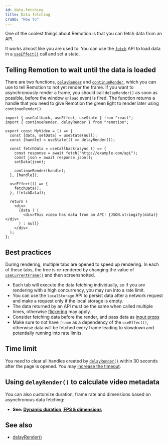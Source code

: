 ```yaml
---
id: data-fetching
title: Data fetching
crumb: "How to"
---
```


One of the coolest things about Remotion is that you can fetch data from an API.

It works almost like you are used to: You can use the [`fetch`](https://developer.mozilla.org/en-US/docs/Web/API/Fetch_API) API to load data in a [`useEffect()`](https://reactjs.org/docs/hooks-effect.html) call and set a state.

## Telling Remotion to wait until the data is loaded

There are two functions, [`delayRender`](/docs/delay-render) and [`continueRender`](/docs/continue-render), which you can use to tell Remotion to not yet render the frame. If you want to asynchronously render a frame, you should call `delayRender()` as soon as possible, before the window `onload` event is fired. The function returns a handle that you need to give Remotion the green light to render later using `continueRender()`.

```tsx twoslash
import { useCallback, useEffect, useState } from "react";
import { continueRender, delayRender } from "remotion";

export const MyVideo = () => {
  const [data, setData] = useState(null);
  const [handle] = useState(() => delayRender());

  const fetchData = useCallback(async () => {
    const response = await fetch("http://example.com/api");
    const json = await response.json();
    setData(json);

    continueRender(handle);
  }, [handle]);

  useEffect(() => {
    fetchData();
  }, [fetchData]);

  return (
    <div>
      {data ? (
        <div>This video has data from an API! {JSON.stringify(data)}</div>
      ) : null}
    </div>
  );
};
```

## Best practices

During rendering, multiple tabs are opened to speed up rendering. In each of these tabs, the tree is re-rendered by changing the value of [`useCurrentFrame()`](/docs/use-current-frame) and then screenshotted.

- Each tab will execute the data fetching individually, so if you are rendering with a high concurrency, you may run into a rate limit.
- You can use the `localStorage` API to persist data after a network request and make a request only if the local storage is empty.
- The data returned by an API must be the same when called multiple times, otherwise [flickering](/docs/flickering) may apply.
- Consider fetching data before the render, and pass data as [input props](/docs/parametrized-rendering)
- Make sure to not have `frame` as a dependency of the `useEffect()`, otherwise data will be fetched every frame leading to slowdown and potentially running into rate limits.

## Time limit

You need to clear all handles created by [`delayRender()`](/docs/delay-render) within 30 seconds after the page is opened. You may [increase the timeout](/docs/timeout#increase-timeout).

## Using `delayRender()` to calculate video metadata

You can also customize duration, frame rate and dimensions based on asynchronous data fetching:

- **See: [Dynamic duration, FPS & dimensions](/docs/dynamic-metadata)**

## See also

- [delayRender()](/docs/delay-render)
